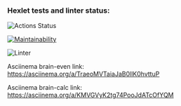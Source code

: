 ### Hexlet tests and linter status:
![Actions Status](https://github.com/vvvhatislove/frontend-project-lvl1/workflows/hexlet-check/badge.svg)

[![Maintainability](https://api.codeclimate.com/v1/badges/1f6e3b1985ef9c74049e/maintainability)](https://codeclimate.com/github/vvvhatislove/frontend-project-lvl1/maintainability)

![Linter](https://github.com/vvvhatislove/frontend-project-lvl1/workflows/Linter/badge.svg)

Asciinema brain-even link: https://asciinema.org/a/TraeoMVTaiaJaB0llK0hvttuP

Asciinema brain-calc link: https://asciinema.org/a/KMVGVyK2tg74PooJdATcOfYQM
